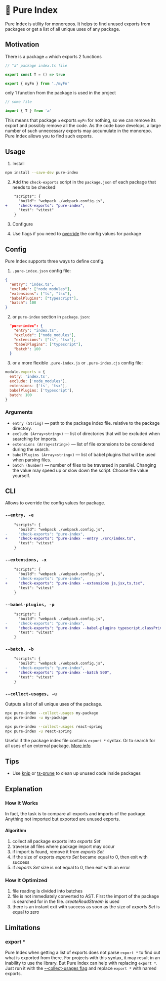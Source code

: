 # 🌿 Pure Index

Pure Index is utility for monorepos. It helps to find unused exports from packages or get a list of all unique uses of any package.

## Motivation

There is a package `a` which exports 2 functions

```ts
// "a" package index.ts file

export const T = () => true

export { myFn } from './myFn'
```

only 1 function from the package is used in the project

```ts
// some file

import { T } from 'a'
```

This means that package `a` exports `myFn` for nothing, so we can remove its export and possibly remove all the code.
As the code base develops, a large number of such unnecessary exports may accumulate in the monorepo. Pure Index allows you to find such exports.

## Usage

1. Install

```sh
npm install --save-dev pure-index
```

2. Add the `check-exports` script in the `package.json` of each package that needs to be checked

```diff
    "scripts": {
      "build": "webpack ./webpack.config.js",
+     "check-exports": "pure-index",
      "test": "vitest"
    }
```

3. Configure

4. Use flags if you need to [override](#cli) the config values for package

## Config

Pure Index supports three ways to define config.

1. `.pure-index.json` config file:

```json
{
  "entry": "index.ts",
  "exclude": ["node_modules"],
  "extensions": ["ts", "tsx"],
  "babelPlugins": ["typescript"],
  "batch": 100
}
```

2. or `pure-index` section in `package.json`:

```json
  "pure-index": {
    "entry": "index.ts",
    "exclude": ["node_modules"],
    "extensions": ["ts", "tsx"],
    "babelPlugins": ["typescript"],
    "batch": 100
  }
```

3. or a more flexible `.pure-index.js` or `.pure-index.cjs` config file:

```js
module.exports = {
  entry: 'index.ts',
  exclude: ['node_modules'],
  extensions: ['ts', 'tsx'],
  babelPlugins: ['typescript'],
  batch: 100
}
```

### Arguments

- `entry (String)` — path to the package index file. relative to the package directory.
- `exclude (Array<string>)` — list of directories that will be excluded when searching for imports.
- `extensions (Array<string>)` — list of file extensions to be considered during the search.
- `babelPlugins (Array<string>)` — list of babel plugins that will be used when parsing files.
- `batch (Number)` — number of files to be traversed in parallel. Changing the value may speed up or slow down the script. Choose the value yourself.

## CLI

Allows to override the config values for package.

### `--entry, -e`

```diff
    "scripts": {
      "build": "webpack ./webpack.config.js",
-     "check-exports": "pure-index",
+     "check-exports": "pure-index --entry ./src/index.ts",
      "test": "vitest"
    }
```

### `--extensions, -x`

```diff
    "scripts": {
      "build": "webpack ./webpack.config.js",
-     "check-exports": "pure-index",
+     "check-exports": "pure-index --extensions js,jsx,ts,tsx",
      "test": "vitest"
    }
```

### `--babel-plugins, -p`

```diff
    "scripts": {
      "build": "webpack ./webpack.config.js",
-     "check-exports": "pure-index",
+     "check-exports": "pure-index --babel-plugins typescript,classPrivateProperties",
      "test": "vitest"
    }
```

### `--batch, -b`

```diff
    "scripts": {
      "build": "webpack ./webpack.config.js",
-     "check-exports": "pure-index",
+     "check-exports": "pure-index --batch 500",
      "test": "vitest"
    }
```

### `--collect-usages, -u`

Outputs a list of all unique uses of the package.

```sh
npx pure-index --collect-usages my-package
npx pure-index -u my-package

npx pure-index --collect-usages react-spring
npx pure-index -u react-spring
```

Useful if the package index file contains `export *` syntax. Or to search for all uses of an external package. [More info](#export-)

## Tips

- Use [knip](https://github.com/webpro/knip) or [ts-prune](https://github.com/nadeesha/ts-prune) to clean up unused code inside packages

## Explanation

### How It Works

In fact, the task is to compare all exports and imports of the package. Anything not imported but exported are unused exports.

#### Algorithm

1. collect all package exports into _exports Set_
2. traverse all files where package import may occur
3. if import is found, remove it from _exports Set_
4. if the size of exports _exports Set_ became equal to 0, then exit with success
5. if _exports Set_ size is not equal to 0, then exit with an error

### How It Optimized

1. file reading is divided into batches
2. file is not immediately converted to AST. First the import of the package is searched for in the file. _createReadStream_ is used
3. there is an instant exit with success as soon as the size of _exports Set_ is equal to zero

## Limitations

### export \*

Pure Index when getting a list of exports does not parse `export *` to find out what is exported from there. For projects with this syntax, it may result in an inability to use the library. But Pure Index can help with replacing `export *`. Just run it with the [--collect-usages flag](#--collect-usages--u) and replace `export *` with named exports.

